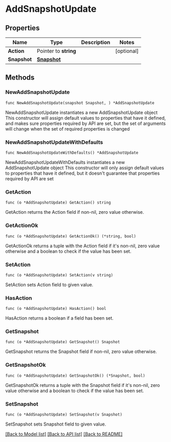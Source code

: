 # AddSnapshotUpdate

## Properties

Name | Type | Description | Notes
------------ | ------------- | ------------- | -------------
**Action** | Pointer to **string** |  | [optional] 
**Snapshot** | [**Snapshot**](Snapshot.md) |  | 

## Methods

### NewAddSnapshotUpdate

`func NewAddSnapshotUpdate(snapshot Snapshot, ) *AddSnapshotUpdate`

NewAddSnapshotUpdate instantiates a new AddSnapshotUpdate object
This constructor will assign default values to properties that have it defined,
and makes sure properties required by API are set, but the set of arguments
will change when the set of required properties is changed

### NewAddSnapshotUpdateWithDefaults

`func NewAddSnapshotUpdateWithDefaults() *AddSnapshotUpdate`

NewAddSnapshotUpdateWithDefaults instantiates a new AddSnapshotUpdate object
This constructor will only assign default values to properties that have it defined,
but it doesn't guarantee that properties required by API are set

### GetAction

`func (o *AddSnapshotUpdate) GetAction() string`

GetAction returns the Action field if non-nil, zero value otherwise.

### GetActionOk

`func (o *AddSnapshotUpdate) GetActionOk() (*string, bool)`

GetActionOk returns a tuple with the Action field if it's non-nil, zero value otherwise
and a boolean to check if the value has been set.

### SetAction

`func (o *AddSnapshotUpdate) SetAction(v string)`

SetAction sets Action field to given value.

### HasAction

`func (o *AddSnapshotUpdate) HasAction() bool`

HasAction returns a boolean if a field has been set.

### GetSnapshot

`func (o *AddSnapshotUpdate) GetSnapshot() Snapshot`

GetSnapshot returns the Snapshot field if non-nil, zero value otherwise.

### GetSnapshotOk

`func (o *AddSnapshotUpdate) GetSnapshotOk() (*Snapshot, bool)`

GetSnapshotOk returns a tuple with the Snapshot field if it's non-nil, zero value otherwise
and a boolean to check if the value has been set.

### SetSnapshot

`func (o *AddSnapshotUpdate) SetSnapshot(v Snapshot)`

SetSnapshot sets Snapshot field to given value.



[[Back to Model list]](../README.md#documentation-for-models) [[Back to API list]](../README.md#documentation-for-api-endpoints) [[Back to README]](../README.md)



